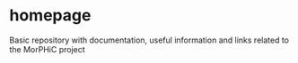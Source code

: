 # homepage
Basic repository with documentation, useful information and links related to the MorPHiC project
